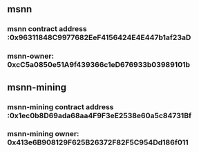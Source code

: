 ## msnn
### msnn contract address :0x96311848C9977682EeF4156424E4E447b1af23aD
### msnn-owner: 0xcC5a0850e51A9f439366c1eD676933b03989101b

## msnn-mining
### msnn-mining contract address :0x1ec0b8D69ada68aa4F9F3eE2538e60a5c84731Bf
### msnn-mining owner: 0x413e6B908129F625B26372F82F5C954Dd186f011
